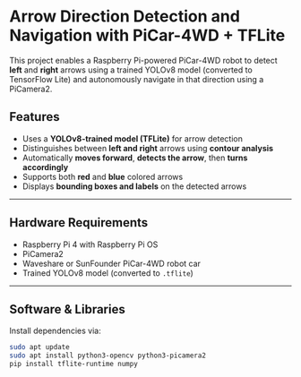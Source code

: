 # Arrow Direction Detection and Navigation with PiCar-4WD + TFLite

This project enables a Raspberry Pi-powered PiCar-4WD robot to detect **left** and **right** arrows using a trained YOLOv8 model (converted to TensorFlow Lite) and autonomously navigate in that direction using a PiCamera2.

## Features

- Uses a **YOLOv8-trained model (TFLite)** for arrow detection
- Distinguishes between **left and right** arrows using **contour analysis**
- Automatically **moves forward**, **detects the arrow**, then **turns accordingly**
- Supports both **red** and **blue** colored arrows
- Displays **bounding boxes and labels** on the detected arrows

---

## Hardware Requirements

- Raspberry Pi 4 with Raspberry Pi OS
- PiCamera2
- Waveshare or SunFounder PiCar-4WD robot car
- Trained YOLOv8 model (converted to `.tflite`)

---

## Software & Libraries

Install dependencies via:

```bash
sudo apt update
sudo apt install python3-opencv python3-picamera2
pip install tflite-runtime numpy
